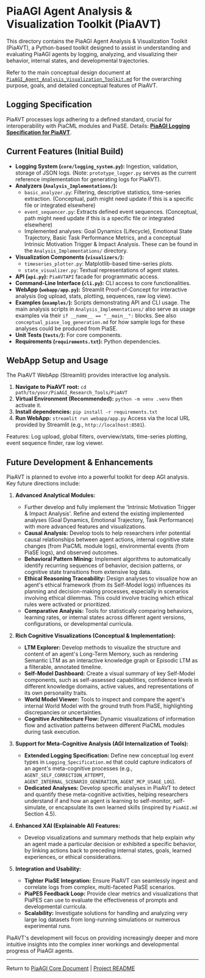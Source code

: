<!-- PiaAGI AGI Research Framework Document -->
# PiaAGI Agent Analysis & Visualization Toolkit (PiaAVT)

This directory contains the PiaAGI Agent Analysis & Visualization Toolkit (PiaAVT), a Python-based toolkit designed to assist in understanding and evaluating PiaAGI agents by logging, analyzing, and visualizing their behavior, internal states, and developmental trajectories.

Refer to the main conceptual design document at [`PiaAGI_Agent_Analysis_Visualization_Toolkit.md`](../PiaAGI_Agent_Analysis_Visualization_Toolkit.md) for the overarching purpose, goals, and detailed conceptual features of PiaAVT.

## Logging Specification

PiaAVT processes logs adhering to a defined standard, crucial for interoperability with PiaCML modules and PiaSE.
Details: **[PiaAGI Logging Specification for PiaAVT](Logging_Specification.md)**.

## Current Features (Initial Build)

*   **Logging System (`core/logging_system.py`):** Ingestion, validation, storage of JSON logs. (Note: `prototype_logger.py` serves as the current reference implementation for generating logs for PiaAVT).
*   **Analyzers (`Analysis_Implementations/`):**
    *   `basic_analyzer.py`: Filtering, descriptive statistics, time-series extraction. (Conceptual, path might need update if this is a specific file or integrated elsewhere)
    *   `event_sequencer.py`: Extracts defined event sequences. (Conceptual, path might need update if this is a specific file or integrated elsewhere)
    *   Implemented analyses: Goal Dynamics (Lifecycle), Emotional State Trajectory, Basic Task Performance Metrics, and a conceptual Intrinsic Motivation Trigger & Impact Analysis. These can be found in the `Analysis_Implementations/` directory.
*   **Visualization Components (`visualizers/`):**
    *   `timeseries_plotter.py`: Matplotlib-based time-series plots.
    *   `state_visualizer.py`: Textual representations of agent states.
*   **API (`api.py`):** `PiaAVTAPI` facade for programmatic access.
*   **Command-Line Interface (`cli.py`):** CLI access to core functionalities.
*   **WebApp (`webapp/app.py`):** Streamlit Proof-of-Concept for interactive analysis (log upload, stats, plotting, sequences, raw log view).
*   **Examples (`examples/`):** Scripts demonstrating API and CLI usage. The main analysis scripts in `Analysis_Implementations/` also serve as usage examples via their `if __name__ == "__main__":` blocks. See also `conceptual_piase_log_generation.md` for how sample logs for these analyses could be produced from PiaSE.
*   **Unit Tests (`tests/`):** For core components.
*   **Requirements (`requirements.txt`):** Python dependencies.

## WebApp Setup and Usage

The PiaAVT WebApp (Streamlit) provides interactive log analysis.
1.  **Navigate to PiaAVT root:** `cd path/to/your/PiaAGI_Research_Tools/PiaAVT`
2.  **Virtual Environment (Recommended):** `python -m venv .venv` then activate it.
3.  **Install dependencies:** `pip install -r requirements.txt`
4.  **Run WebApp:** `streamlit run webapp/app.py`
    Access via the local URL provided by Streamlit (e.g., `http://localhost:8501`).

Features: Log upload, global filters, overview/stats, time-series plotting, event sequence finder, raw log viewer.

## Future Development & Enhancements

PiaAVT is planned to evolve into a powerful toolkit for deep AGI analysis. Key future directions include:

1.  **Advanced Analytical Modules:**
    *   Further develop and fully implement the 'Intrinsic Motivation Trigger & Impact Analysis'. Refine and extend the existing implemented analyses (Goal Dynamics, Emotional Trajectory, Task Performance) with more advanced features and visualizations.
    *   **Causal Analysis:** Develop tools to help researchers infer potential causal relationships between agent actions, internal cognitive state changes (from PiaCML module logs), environmental events (from PiaSE logs), and observed outcomes.
    *   **Behavioral Pattern Mining:** Implement algorithms to automatically identify recurring sequences of behavior, decision patterns, or cognitive state transitions from extensive log data.
    *   **Ethical Reasoning Traceability:** Design analyses to visualize how an agent's ethical framework (from its Self-Model logs) influences its planning and decision-making processes, especially in scenarios involving ethical dilemmas. This could involve tracing which ethical rules were activated or prioritized.
    *   **Comparative Analysis:** Tools for statistically comparing behaviors, learning rates, or internal states across different agent versions, configurations, or developmental curricula.

2.  **Rich Cognitive Visualizations (Conceptual & Implementation):**
    *   **LTM Explorer:** Develop methods to visualize the structure and content of an agent's Long-Term Memory, such as rendering Semantic LTM as an interactive knowledge graph or Episodic LTM as a filterable, annotated timeline.
    *   **Self-Model Dashboard:** Create a visual summary of key Self-Model components, such as self-assessed capabilities, confidence levels in different knowledge domains, active values, and representations of its own personality traits.
    *   **World Model Viewer:** Tools to inspect and compare the agent's internal World Model with the ground truth from PiaSE, highlighting discrepancies or uncertainties.
    *   **Cognitive Architecture Flow:** Dynamic visualizations of information flow and activation patterns between different PiaCML modules during task execution.

3.  **Support for Meta-Cognitive Analysis (AGI Internalization of Tools):**
    *   **Extended Logging Specification:** Define new conceptual log event types in `Logging_Specification.md` that could capture indicators of an agent's meta-cognitive processes (e.g., `AGENT_SELF_CORRECTION_ATTEMPT`, `AGENT_INTERNAL_SCENARIO_GENERATION`, `AGENT_MCP_USAGE_LOG`).
    *   **Dedicated Analyses:** Develop specific analyses in PiaAVT to detect and quantify these meta-cognitive activities, helping researchers understand if and how an agent is learning to self-monitor, self-simulate, or encapsulate its own learned skills (inspired by `PiaAGI.md` Section 4.5).

4.  **Enhanced XAI (Explainable AI) Features:**
    *   Develop visualizations and summary methods that help explain *why* an agent made a particular decision or exhibited a specific behavior, by linking actions back to preceding internal states, goals, learned experiences, or ethical considerations.

5.  **Integration and Usability:**
    *   **Tighter PiaSE Integration:** Ensure PiaAVT can seamlessly ingest and correlate logs from complex, multi-faceted PiaSE scenarios.
    *   **PiaPES Feedback Loop:** Provide clear metrics and visualizations that PiaPES can use to evaluate the effectiveness of prompts and developmental curricula.
    *   **Scalability:** Investigate solutions for handling and analyzing very large log datasets from long-running simulations or numerous experimental runs.

PiaAVT's development will focus on providing increasingly deeper and more intuitive insights into the complex inner workings and developmental progress of PiaAGI agents.

---
Return to [PiaAGI Core Document](../../PiaAGI.md) | [Project README](../../README.md)
